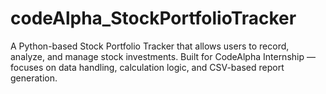# codeAlpha_StockPortfolioTracker
A Python-based Stock Portfolio Tracker that allows users to record, analyze, and manage stock investments. Built for CodeAlpha Internship — focuses on data handling, calculation logic, and CSV-based report generation.
